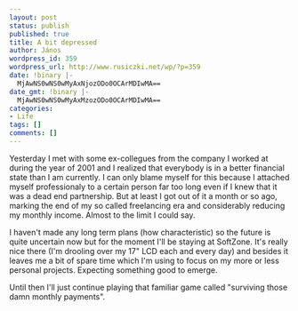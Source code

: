 ```yaml
---
layout: post
status: publish
published: true
title: A bit depressed
author: János
wordpress_id: 359
wordpress_url: http://www.rusiczki.net/wp/?p=359
date: !binary |-
  MjAwNS0wNS0wMyAxNjozODo0OCArMDIwMA==
date_gmt: !binary |-
  MjAwNS0wNS0wMyAxMzozODo0OCArMDIwMA==
categories:
- Life
tags: []
comments: []
---
```

<p>Yesterday I met with some ex-collegues from the company I worked at during the year of 2001 and I realized that everybody is in a better financial state than I am currently. I can only blame myself for this because I attached myself professionaly to a certain person far too long even if I knew that it was a dead end partnership. But at least I got out of it a month or so ago, marking the end of my so called freelancing era and considerably reducing my monthly income. Almost to the limit I could say.</p>
<p>I haven't made any long term plans (how characteristic) so the future is quite uncertain now but for the moment I'll be staying at SoftZone. It's really nice there (I'm drooling over my 17" LCD each and every day) and besides it leaves me a bit of spare time which I'm using to focus on my more or less personal projects. Expecting something good to emerge.</p>
<p>Until then I'll just continue playing that familiar game called "surviving those damn monthly payments".</p>
